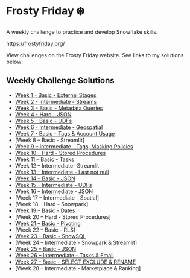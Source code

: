 # Frosty Friday :snowflake:

A weekly challenge to practice and develop Snowflake skills.

https://frostyfriday.org/

View challenges on the Frosty Friday website. See links to my solutions below:

## Weekly Challenge Solutions

- [Week 1 - Basic - External Stages](https://github.com/jameskalfox/frosty-friday-snowflake-challenges/blob/main/Week_01_Basic_External_Stages/Week%201%20%E2%80%93%20Basic%20-%20External%20Stages.sql)
- [Week 2 - Intermediate - Streams](https://github.com/jameskalfox/frosty-friday-snowflake-challenges/blob/main/Week_02_Intermediate_Streams/Week%202%20%E2%80%93%20Intermediate%20-%20Streams.sql)
- [Week 3 - Basic - Metadata Queries](https://github.com/jameskalfox/frosty-friday-snowflake-challenges/blob/main/Week_03_Basic_Metadata_Queries/Week%203%20%E2%80%93%20Basic%20-%20Metadata%20Queries.sql)
- [Week 4 - Hard - JSON](https://github.com/jameskalfox/frosty-friday-snowflake-challenges/blob/main/Week_04_Hard_JSON/Week%204%20%E2%80%93%20Hard%20-%20JSON.sql)
- [Week 5 - Basic - UDFs](https://github.com/jameskalfox/frosty-friday-snowflake-challenges/blob/main/Week_05_Basic_UDFs/Week%205%20%E2%80%93%20Basic%20-%20UDFs.sql)
- [Week 6 - Intermediate - Geospatial](https://github.com/jameskalfox/frosty-friday-snowflake-challenges/blob/main/Week_06_Hard_Geospatial/Week%206%20%E2%80%93%20Hard%20-%20Geospatial.sql)
- [Week 7 - Basic - Tags & Account Usage](https://github.com/jameskalfox/frosty-friday-snowflake-challenges/blob/main/Week_07_Intermediate_Tags_Account_Usage/Week%207%20%E2%80%93%20Intermediate%20-%20Tags%20Account%20Usage.sql)
- [Week 8 – Basic - Streamlit]
- [Week 9 – Intermediate - Tags, Masking Policies](https://github.com/jameskalfox/frosty-friday-snowflake-challenges/blob/main/Week_09_Intermediate_Tags_Masking_Policies/Week%209%20%E2%80%93%20Intermediate%20-%20Tags%20Masking%20Policies.sql)
- [Week 10 - Hard - Stored Procedures](https://github.com/jameskalfox/frosty-friday-snowflake-challenges/blob/main/Week_10_Hard_Stored_Procedures/Week%2010%20%E2%80%93%20Hard%20-%20Stored_Procedures.sql)
- [Week 11 – Basic - Tasks](https://github.com/jameskalfox/frosty-friday-snowflake-challenges/blob/main/Week_11_Basic_Tasks/Week%2011%20%E2%80%93%20Basic%20-%20Tasks.sql)
- Week 12 – Intermediate- Streamlit
- [Week 13 – Intermediate - Last not null](https://github.com/jameskalfox/frosty-friday-snowflake-challenges/blob/main/Week_13_Intermediate_Last_Not_Null/Week%2013%20%E2%80%93%20Intermediate%20-%20Last%20not%20null.sql)
- [Week 14 – Basic - JSON](https://github.com/jameskalfox/frosty-friday-snowflake-challenges/blob/main/Week_14_Basic_JSON/Week%2014%20%E2%80%93%20Basic%20-%20JSON.sql)
- [Week 15 – Intermediate - UDFs](https://github.com/jameskalfox/frosty-friday-snowflake-challenges/blob/main/Week_15_Intermediate_UDFs/Week%2015%20%E2%80%93%20Intermediate%20-%20UDFs.sql)
- [Week 16 – Intermediate - JSON](https://github.com/jameskalfox/frosty-friday-snowflake-challenges/blob/main/Week_16_Intermediate_JSON/Week%2016%20%E2%80%93%20Intermediate%20-%20JSON.sql)
- [Week 17 – Intermediate - Spatial]
- [Week 18 – Hard - Snowpark]
- [Week 19 – Basic - Dates](https://github.com/jameskalfox/frosty-friday-snowflake-challenges/blob/main/Week_19_Basic_Dates/Week%2019%20%E2%80%93%20Basic%20-%20Dates.sql)
- [Week 20 – Hard - Stored Procedures]
- [Week 21 – Basic - Pivoting](https://github.com/jameskalfox/frosty-friday-snowflake-challenges/blob/main/Week_21_Basic_Pivoting/Week%2021%20%E2%80%93%20Basic%20-%20Pivoting.sql)
- [Week 22 – Basic - RLS]
- [Week 23 – Basic - SnowSQL](https://github.com/jameskalfox/frosty-friday-snowflake-challenges/blob/main/Week_23_Basic_SnowSQL/Week%2023%20%E2%80%93%20Basic%20-%20SnowSQL.sql)
- [Week 24 – Intermediate - Snowpark & Streamlit]
- [Week 25 – Basic - JSON](https://github.com/jameskalfox/frosty-friday-snowflake-challenges/blob/main/Week_25_Basic_JSON/Week%2025%20%E2%80%93%20Basic%20-%20JSON.sql)
- [Week 26 – Intermediate - Tasks & Email](https://github.com/jameskalfox/frosty-friday-snowflake-challenges/blob/main/Week_26_Intermediate_Tasks_Email/Week%2026%20%E2%80%93%20Intermediate%20-%20Tasks%20%26%20Email.sql)
- [Week 27 – Basic - SELECT EXCLUDE & RENAME](https://github.com/jameskalfox/frosty-friday-snowflake-challenges/blob/main/Week_27_Basic_SELECT_EXCLUDE_RENAME/Week%2027%20%E2%80%93%20Basic%20-%20SELECT%20EXCLUDE%20%26%20RENAME.sql)
- [Week 28 – Intermediate - Marketplace & Ranking]